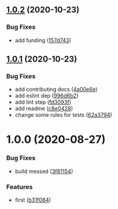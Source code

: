 ## [1.0.2](https://github.com/json-schema-tools/titleizer/compare/1.0.1...1.0.2) (2020-10-23)


### Bug Fixes

* add funding ([157d743](https://github.com/json-schema-tools/titleizer/commit/157d743ae2a7f4b8f41f14b018cb1bed86645ec2))

## [1.0.1](https://github.com/json-schema-tools/titleizer/compare/1.0.0...1.0.1) (2020-10-23)


### Bug Fixes

* add contributing docs ([4a00e6e](https://github.com/json-schema-tools/titleizer/commit/4a00e6ee051e6d2d18fbb1098d7c1c3d944460f9))
* add eslint dep ([996d6b2](https://github.com/json-schema-tools/titleizer/commit/996d6b2f54517c7ed354850c689ef07c298eb494))
* add lint step ([fd3093f](https://github.com/json-schema-tools/titleizer/commit/fd3093f9ea79824e23fb6b62b5237f726a19a89f))
* add readme ([c8e0428](https://github.com/json-schema-tools/titleizer/commit/c8e04287a1d3e6ce6f9a858c8d6142569704ad88))
* change some rules for tests ([62a3794](https://github.com/json-schema-tools/titleizer/commit/62a379496468c7933455ee551e226c36cb485a05))

# 1.0.0 (2020-08-27)


### Bug Fixes

* build messed ([3f81154](https://github.com/json-schema-tools/titleizer/commit/3f81154c967684b40f3ea49ad12a84ba6e3ab17c))


### Features

* first ([b31f084](https://github.com/json-schema-tools/titleizer/commit/b31f0842a791b3c54c3ddafa8514e1fbbc2ffb1b))
